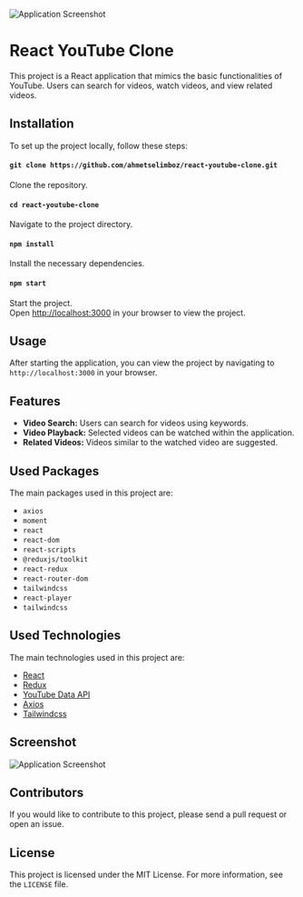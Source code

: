 ![Application Screenshot](https://image.ahmetselimboz.com.tr/image/Youtube_Clone_Thumbnail.jpg)

# React YouTube Clone

This project is a React application that mimics the basic functionalities of YouTube. Users can search for videos, watch videos, and view related videos.

## Installation

To set up the project locally, follow these steps:

#### `git clone https://github.com/ahmetselimboz/react-youtube-clone.git`

Clone the repository.

#### `cd react-youtube-clone`

Navigate to the project directory.

#### `npm install`

Install the necessary dependencies.

#### `npm start`

Start the project.\
Open [http://localhost:3000](http://localhost:3000) in your browser to view the project.

## Usage

After starting the application, you can view the project by navigating to `http://localhost:3000` in your browser.

## Features

- **Video Search:** Users can search for videos using keywords.
- **Video Playback:** Selected videos can be watched within the application.
- **Related Videos:** Videos similar to the watched video are suggested.

## Used Packages

The main packages used in this project are:

- `axios`
- `moment`
- `react`
- `react-dom`
- `react-scripts`
- `@reduxjs/toolkit`
- `react-redux`
- `react-router-dom`
- `tailwindcss`
- `react-player`
- `tailwindcss`

## Used Technologies

The main technologies used in this project are:

- [React](https://reactjs.org/)
- [Redux](https://redux.js.org/)
- [YouTube Data API](https://rapidapi.com/ytdlfree/api/youtube-v31)
- [Axios](https://axios-http.com/)
- [Tailwindcss](https://tailwindcss.com/)

## Screenshot

![Application Screenshot](https://image.ahmetselimboz.com.tr/mybucket/react_youtube_clone_github_screenshot.png)

## Contributors

If you would like to contribute to this project, please send a pull request or open an issue.

## License

This project is licensed under the MIT License. For more information, see the `LICENSE` file.
